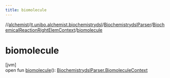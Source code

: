 ```yaml
---
title: biomolecule
---
```

//[alchemist](../../../../index.html)/[it.unibo.alchemist.biochemistrydsl](../../index.html)/[BiochemistrydslParser](../index.html)/[BiochemicalReactionRightElemContext](index.html)/[biomolecule](biomolecule.html)



# biomolecule



[jvm]\
open fun [biomolecule](biomolecule.html)(): [BiochemistrydslParser.BiomoleculeContext](../-biomolecule-context/index.html)




